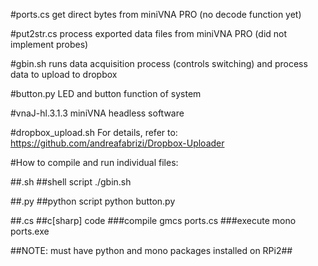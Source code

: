 #ports.cs
get direct bytes from miniVNA PRO (no decode function yet)

#put2str.cs 
process exported data files from miniVNA PRO (did not implement probes)

#gbin.sh
runs data acquisition process (controls switching) and process data to upload to dropbox

#button.py
LED and button function of system

#vnaJ-hl.3.1.3
miniVNA headless software

#dropbox_upload.sh
For details, refer to: https://github.com/andreafabrizi/Dropbox-Uploader

#How to compile and run individual files:

##.sh
##shell script
./gbin.sh

##.py
##python script
python button.py

##.cs
##c[sharp] code
###compile
gmcs ports.cs
###execute
mono ports.exe 

##NOTE: must have python and mono packages installed on RPi2##
